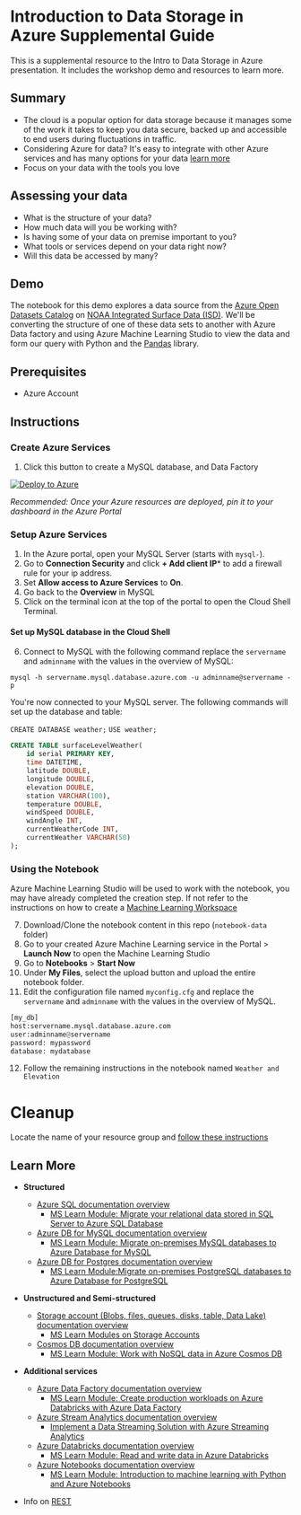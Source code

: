 # Introduction to Data Storage in Azure Supplemental Guide

This is a supplemental resource to the Intro to Data Storage in Azure presentation. It includes the workshop demo and resources to learn more.

## Summary

- The cloud is a popular option for data storage because it manages some of the work it takes to keep you data secure, backed up and accessible to end users during fluctuations in traffic.
- Considering Azure for data? It's easy to integrate with other Azure services and has many options for your data [learn more](#learn-more)
- Focus on your data with the tools you love

## Assessing your data

- What is the structure of your data?​
- How much data will you be working with?​
- Is having some of your data on premise important to you?​
- What tools or services depend on your data right now?​
- Will this data be accessed by many?

## Demo

The notebook for this demo explores a data source from the [Azure Open Datasets Catalog](https://azure.microsoft.com/en-us/services/open-datasets/catalog/) on [NOAA Integrated Surface Data (ISD)](https://azure.microsoft.com/en-us/services/open-datasets/catalog/noaa-integrated-surface-data). We'll be converting the structure of one of these data sets to another with Azure Data factory and using Azure Machine Learning Studio to view the data and form our query with Python and the [Pandas](https://pandas.pydata.org/) library.

## Prerequisites

- Azure Account

## Instructions

### Create Azure Services
1. Click this button to create a MySQL database, and Data Factory 
   
 [![Deploy to Azure](https://aka.ms/deploytoazurebutton)](https://portal.azure.com/#create/Microsoft.Template/uri/https%3A%2F%2Fraw.githubusercontent.com%2Fpaladique%2FWorkshop-DataInAzure%2Fmaster%2Ftemplate%2FdeployTemplate.json)
   
*Recommended: Once your Azure resources are deployed, pin it to your dashboard in the Azure Portal*

### Setup Azure Services

1. In the Azure portal, open your MySQL Server (starts with `mysql-`).
2. Go to **Connection Security** and click **+ Add client IP*** to add a firewall rule for your ip address.
3. Set **Allow access to Azure Services** to **On**.
4. Go back to the **Overview** in MySQL
5. Click on the terminal icon at the top of the portal to open the Cloud Shell Terminal.

#### Set up MySQL database in the Cloud Shell

6. Connect to MySQL with the following command replace the `servername` and `adminname` with the values in the overview of MySQL:

`mysql -h servername.mysql.database.azure.com -u adminname@servername -p`

You're now connected to your MySQL server. The following commands will set up the database and table:

`CREATE DATABASE weather;`
`USE weather;`

```sql
CREATE TABLE surfaceLevelWeather(
    id serial PRIMARY KEY,
    time DATETIME, 
    latitude DOUBLE,
    longitude DOUBLE,
    elevation DOUBLE,
    station VARCHAR(100),
    temperature DOUBLE,
    windSpeed DOUBLE,
    windAngle INT,
    currentWeatherCode INT,
    currentWeather VARCHAR(50)
);
```

### Using the Notebook

Azure Machine Learning Studio will be used to work with the notebook, you may have already completed the creation step. If not refer to the instructions on how to create a [Machine Learning Workspace](https://docs.microsoft.com/en-us/azure/machine-learning/how-to-manage-workspace#create-a-workspace)

7. Download/Clone the notebook content in this repo (`notebook-data` folder)
8. Go to your created Azure Machine Learning service in the Portal > **Launch Now** to open the Machine Learning Studio
9. Go to **Notebooks** > **Start Now**
10. Under **My Files**, select the upload button and upload the entire notebook folder.
11. Edit the configuration file named `myconfig.cfg` and replace the `servername` and `adminname` with the values in the overview of MySQL.

```python
[my_db]
host:servername.mysql.database.azure.com
user:adminname@servername
password: mypassword
database: mydatabase
 ```

12. Follow the remaining instructions in the notebook named `Weather and Elevation`

# Cleanup

Locate the name of your resource group and [follow these instructions](https://docs.microsoft.com/en-us/azure/azure-resource-manager/management/delete-resource-group?tabs=azure-portal#delete-resource-group)

## Learn More

  -  **Structured**
     -  [Azure SQL documentation overview](https://docs.microsoft.com/en-us/azure/azure-sql/) 
        -  [MS Learn Module: Migrate your relational data stored in SQL Server to Azure SQL Database
](https://docs.microsoft.com/en-us/learn/modules/migrate-sql-server-relational-data/)
     -  [Azure DB for MySQL documentation overview](https://docs.microsoft.com/en-us/azure/mysql/) 
        -  [MS Learn Module: Migrate on-premises MySQL databases to Azure Database for MySQL
](https://docs.microsoft.com/en-us/learn/modules/migrate-on-premises-mysql-databases/)
     -  [Azure DB for Postgres documentation overview](https://docs.microsoft.com/en-us/azure/postgresql/) 
        -  [MS Learn Module:Migrate on-premises PostgreSQL databases to Azure Database for PostgreSQL
 ](https://docs.microsoft.com/en-us/learn/modules/migrate-on-premises-postgresql-databases/)
  -  **Unstructured and Semi-structured**
     -  [Storage account (Blobs, files, queues, disks, table, Data Lake) documentation overview](https://docs.microsoft.com/en-us/azure/storage/) 
        -  [MS Learn Modules on Storage Accounts](https://docs.microsoft.com/en-us/learn/browse/?term=azure%20storage)
     -  [Cosmos DB documentation overview](https://docs.microsoft.com/en-us/azure/cosmos-db/) 
        -  [MS Learn Module: Work with NoSQL data in Azure Cosmos DB
 ](https://docs.microsoft.com/en-us/learn/paths/work-with-nosql-data-in-azure-cosmos-db/)
  - **Additional services**
     -  [Azure Data Factory documentation overview](https://docs.microsoft.com/en-us/azure/data-factory/) 
        -  [MS Learn Module: Create production workloads on Azure Databricks with Azure Data Factory
](https://docs.microsoft.com/en-us/learn/modules/create-production-workloads-azure-databricks-azure-data-factory/)
     -  [Azure Stream Analytics documentation overview](https://docs.microsoft.com/en-us/azure/stream-analytics/) 
        -  [Implement a Data Streaming Solution with Azure Streaming Analytics](https://docs.microsoft.com/en-us/learn/paths/implement-data-streaming-with-asa/)
     -  [Azure Databricks documentation overview](https://docs.microsoft.com/en-us/azure/azure-databricks/) 
        -  [MS Learn Module: Read and write data in Azure Databricks](https://docs.microsoft.com/en-us/learn/modules/read-write-data-azure-databricks/)
     -  [Azure Notebooks documentation overview](https://docs.microsoft.com/en-us/azure/notebooks/) 
        -  [MS Learn Module: Introduction to machine learning with Python and Azure Notebooks
](https://docs.microsoft.com/en-us/learn/paths/intro-to-ml-with-python/)

- Info on [REST](https://www.codecademy.com/articles/what-is-rest)
